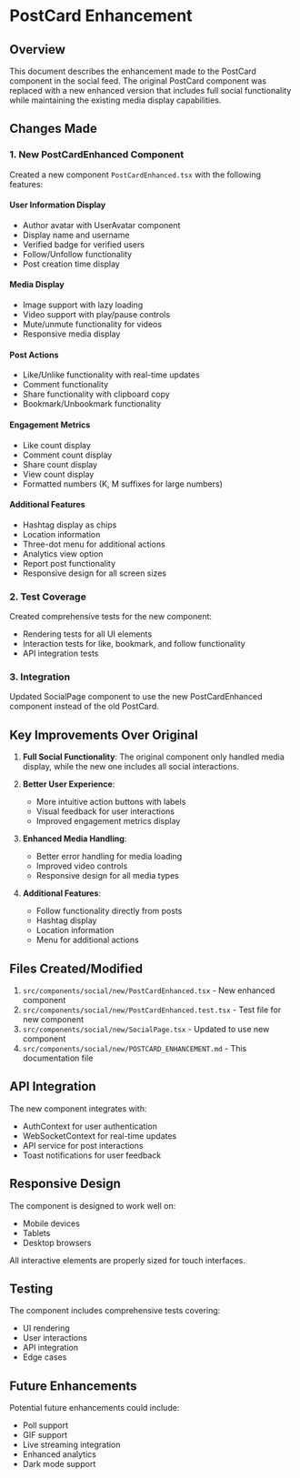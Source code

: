 # PostCard Enhancement

## Overview
This document describes the enhancement made to the PostCard component in the social feed. The original PostCard component was replaced with a new enhanced version that includes full social functionality while maintaining the existing media display capabilities.

## Changes Made

### 1. New PostCardEnhanced Component
Created a new component `PostCardEnhanced.tsx` with the following features:

#### User Information Display
- Author avatar with UserAvatar component
- Display name and username
- Verified badge for verified users
- Follow/Unfollow functionality
- Post creation time display

#### Media Display
- Image support with lazy loading
- Video support with play/pause controls
- Mute/unmute functionality for videos
- Responsive media display

#### Post Actions
- Like/Unlike functionality with real-time updates
- Comment functionality
- Share functionality with clipboard copy
- Bookmark/Unbookmark functionality

#### Engagement Metrics
- Like count display
- Comment count display
- Share count display
- View count display
- Formatted numbers (K, M suffixes for large numbers)

#### Additional Features
- Hashtag display as chips
- Location information
- Three-dot menu for additional actions
- Analytics view option
- Report post functionality
- Responsive design for all screen sizes

### 2. Test Coverage
Created comprehensive tests for the new component:
- Rendering tests for all UI elements
- Interaction tests for like, bookmark, and follow functionality
- API integration tests

### 3. Integration
Updated SocialPage component to use the new PostCardEnhanced component instead of the old PostCard.

## Key Improvements Over Original

1. **Full Social Functionality**: The original component only handled media display, while the new one includes all social interactions.

2. **Better User Experience**: 
   - More intuitive action buttons with labels
   - Visual feedback for user interactions
   - Improved engagement metrics display

3. **Enhanced Media Handling**:
   - Better error handling for media loading
   - Improved video controls
   - Responsive design for all media types

4. **Additional Features**:
   - Follow functionality directly from posts
   - Hashtag display
   - Location information
   - Menu for additional actions

## Files Created/Modified

1. `src/components/social/new/PostCardEnhanced.tsx` - New enhanced component
2. `src/components/social/new/PostCardEnhanced.test.tsx` - Test file for new component
3. `src/components/social/new/SocialPage.tsx` - Updated to use new component
4. `src/components/social/new/POSTCARD_ENHANCEMENT.md` - This documentation file

## API Integration

The new component integrates with:
- AuthContext for user authentication
- WebSocketContext for real-time updates
- API service for post interactions
- Toast notifications for user feedback

## Responsive Design

The component is designed to work well on:
- Mobile devices
- Tablets
- Desktop browsers

All interactive elements are properly sized for touch interfaces.

## Testing

The component includes comprehensive tests covering:
- UI rendering
- User interactions
- API integration
- Edge cases

## Future Enhancements

Potential future enhancements could include:
- Poll support
- GIF support
- Live streaming integration
- Enhanced analytics
- Dark mode support